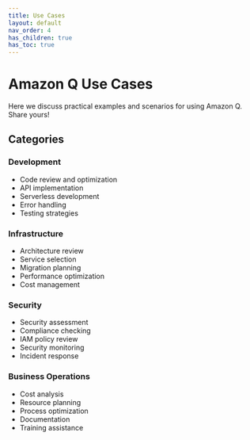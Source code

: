 ```yaml
---
title: Use Cases
layout: default
nav_order: 4
has_children: true
has_toc: true
---
```


# Amazon Q Use Cases

Here we discuss practical examples and scenarios for using Amazon Q.
Share yours!

## Categories

### Development
* Code review and optimization
* API implementation
* Serverless development
* Error handling
* Testing strategies

### Infrastructure
* Architecture review
* Service selection
* Migration planning
* Performance optimization
* Cost management

### Security
* Security assessment
* Compliance checking
* IAM policy review
* Security monitoring
* Incident response

### Business Operations
* Cost analysis
* Resource planning
* Process optimization
* Documentation
* Training assistance
